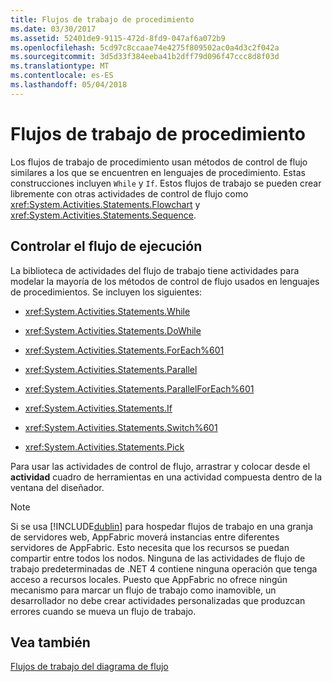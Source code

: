 ```yaml
---
title: Flujos de trabajo de procedimiento
ms.date: 03/30/2017
ms.assetid: 52401de9-9115-472d-8fd9-047af6a072b9
ms.openlocfilehash: 5cd97c8ccaae74e4275f809502ac0a4d3c2f042a
ms.sourcegitcommit: 3d5d33f384eeba41b2dff79d096f47ccc8d8f03d
ms.translationtype: MT
ms.contentlocale: es-ES
ms.lasthandoff: 05/04/2018
---
```

# <a name="procedural-workflows"></a>Flujos de trabajo de procedimiento
Los flujos de trabajo de procedimiento usan métodos de control de flujo similares a los que se encuentren en lenguajes de procedimiento. Estas construcciones incluyen `While` y `If`. Estos flujos de trabajo se pueden crear libremente con otras actividades de control de flujo como <xref:System.Activities.Statements.Flowchart> y <xref:System.Activities.Statements.Sequence>.  
  
## <a name="controlling-execution-flow"></a>Controlar el flujo de ejecución  
 La biblioteca de actividades del flujo de trabajo tiene actividades para modelar la mayoría de los métodos de control de flujo usados en lenguajes de procedimientos. Se incluyen los siguientes:  
  
-   <xref:System.Activities.Statements.While>  
  
-   <xref:System.Activities.Statements.DoWhile>  
  
-   <xref:System.Activities.Statements.ForEach%601>  
  
-   <xref:System.Activities.Statements.Parallel>  
  
-   <xref:System.Activities.Statements.ParallelForEach%601>  
  
-   <xref:System.Activities.Statements.If>  
  
-   <xref:System.Activities.Statements.Switch%601>  
  
-   <xref:System.Activities.Statements.Pick>  
  
 Para usar las actividades de control de flujo, arrastrar y colocar desde el **actividad** cuadro de herramientas en una actividad compuesta dentro de la ventana del diseñador.  
  
> [!NOTE]
>  Si se usa [!INCLUDE[dublin](../../../includes/dublin-md.md)] para hospedar flujos de trabajo en una granja de servidores web, AppFabric moverá instancias entre diferentes servidores de AppFabric. Esto necesita que los recursos se puedan compartir entre todos los nodos.  Ninguna de las actividades de flujo de trabajo predeterminadas de .NET 4 contiene ninguna operación que tenga acceso a recursos locales. Puesto que AppFabric no ofrece ningún mecanismo para marcar un flujo de trabajo como inamovible, un desarrollador no debe crear actividades personalizadas que produzcan errores cuando se mueva un flujo de trabajo.  
  
## <a name="see-also"></a>Vea también  
 [Flujos de trabajo del diagrama de flujo](../../../docs/framework/windows-workflow-foundation/flowchart-workflows.md)

